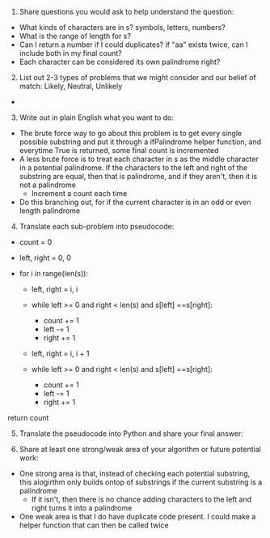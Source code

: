 1. Share questions you would ask to help understand the question:
- What kinds of characters are in s? symbols, letters, numbers?
- What is the range of length for s?
- Can I return a number if I could duplicates? if "aa" exists twice, can I include both in my final count?
- Each character can be considered its own palindrome right?

2. List out 2-3 types of problems that we might consider and our belief of match: Likely, Neutral, Unlikely
- 

3. Write out in plain English what you want to do: 
- The brute force way to go about this problem is to get every single possible substring and put it through a ifPalindrome helper function, and everytime True is returned, some final count is incremented
- A less brute force is to treat each character in s as the middle character in a potential palindrome. If the characters to the left and right of the substring are equal, then that is palindrome, and if they aren't, then it is not a palindrome
  - Increment a count each time 
- Do this branching out, for if the current character is in an odd or even length palindrome

4. Translate each sub-problem into pseudocode:
- count = 0
- left, right = 0, 0

- for i in range(len(s)):
  - left, right = i, i

  - while left >= 0 and right < len(s) and s[left] ==s[right]:
    - count += 1
    - left -= 1
    - right += 1

  - left, right = i, i + 1

  - while left >= 0 and right < len(s) and s[left] ==s[right]:
    - count += 1
    - left -= 1
    - right += 1
  
return count

5. Translate the pseudocode into Python and share your final answer:
  <!-- class Solution:
    def countSubstrings(self, s: str) -> int:
        count = 0
        left, right = 0, 0

        for i in range(len(s)):
            left, right = i, i

            while left >= 0 and right < len(s) and s[left] == s[right]:
                count += 1
                left -= 1
                right += 1
            
            left, right = i, i + 1

            while left >= 0 and right < len(s) and s[left] == s[right]:
                count += 1
                left -= 1
                right += 1
        
        return count -->

6. Share at least one strong/weak area of your algorithm or future potential work:
- One strong area is that, instead of checking each potential substring, this alogirthm only builds ontop of substrings if the current substring is a palindrome
  - If it isn't, then there is no chance adding characters to the left and right turns it into a palindrome
- One weak area is that I do have duplicate code present. I could make a helper function that can then be called twice